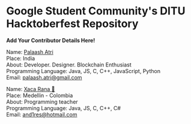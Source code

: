 # Google Student Community's DITU Hacktoberfest Repository

 **Add Your Contributor Details Here!**

Name: [Palaash Atri](https://github.com/PalaashA/)<br/>
Place: India<br/>
About: Developer. Designer. Blockchain Enthusiast<br/>
Programming Language: Java, JS, C, C++, JavaScript, Python<br/>
Email: palaash.atri@gmail.com<br/>

Name: [Xaca Rana :frog:](https://github.com/xaca/)<br/>
Place: Medellin - Colombia<br/>
About: Programming teacher<br/>
Programming Language: Java, JS, C, C++, C#<br/>
Email: and1res@hotmail.com<br/>

